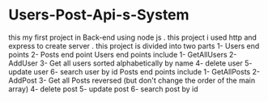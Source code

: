 # Users-Post-Api-s-System
this my first project in Back-end using node js .
this project i used http and express to create server .
this project is divided into two parts  1- Users end points 2- Posts end point 
Users end points include 
1- GetAllUsers
2- AddUser
3- Get all users sorted alphabetically by name 
4- delete user
5- update user
6- search  user by id
Posts end points include 
1- GetAllPosts
2- AddPost
3- Get all Posts reversed (but don't change the order of the main array)
4- delete post
5- update post
6- search  post by id
